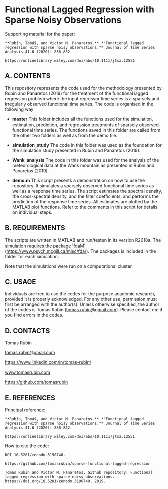 Functional Lagged Regression with Sparse Noisy Observations
===========================================================

Supporting material for the paper:

	**Rubín, Tomáš, and Victor M. Panaretos.** *"Functional lagged regression with sparse noisy observations."* Journal of Time Series Analysis 41.6 (2020): 858-882.
	
	https://onlinelibrary.wiley.com/doi/abs/10.1111/jtsa.12551


A. CONTENTS
-----------

This repository represents the code used for the methodology presented by Rubin and Panaretos (2019) for the treatment of the functional lagged regression problem where the input regressor time series is a sparsely and irregularly observed functional time series. The code is organised in the following way

- **master**
This folder includes all the functions used for the simulation, estimation, prediction, and regression treatments of sparsely observed functional time series. The functions saved in this folder are called from the other two folders as well as from the demo file.

- **simulation_study**
The code in this folder was used as the foundation for the simulation study presented in Rubin and Panaretos (2019).

- **Wank_analysis**
The code in this folder was used for the analysis of the meteorological data at the Wank mountain as presented in Rubin and Panaretos (2019).

- **demo.m**
This script presents a demonstration on how to use the repository. It simulates a sparsely observed functional time series as well as a response time series. The script estimates the spectral density, the cross-spectral density, and the filter coefficients, and performs the prediction of the response time series. All estimates are plotted by the MATLAB plot functions. Refer to the comments in this script for details on individual steps.
	
	

B. REQUIREMENTS
---------------

The scripts are written in MATLAB and run/testen in its version R2018a.
The simulation requires the package 'fdaM' (https://www.psych.mcgill.ca/misc/fda/). The packages is included in the folder for each simulation.

Note that the simulations were run on a computational cluster.

C. USAGE
--------

Individuals are free to use the codes for the purpose academic research, provided it is properly acknowledged. For any other use, permission must first be arranged with the author(s). Unless otherwise specified, the author of the codes is Tomas Rubin (tomas.rubin@gmail.com). Please contact me if you find errors in the codes.


D. CONTACTS
------------------
Tomas Rubin

tomas.rubin@gmail.com

https://www.linkedin.com/in/tomas-rubin/

www.tomasrubin.com

https://github.com/tomasrubin


E. REFERENCES
----------------

Principal reference:
	
	**Rubín, Tomáš, and Victor M. Panaretos.** *"Functional lagged regression with sparse noisy observations."* Journal of Time Series Analysis 41.6 (2020): 858-882.
	
	https://onlinelibrary.wiley.com/doi/abs/10.1111/jtsa.12551
			

How to cite the code:

	DOI 10.5281/zenodo.3190740.

	https://github.com/tomasrubin/sparse-functional-lagged-regression
	
	Tomas Rubin and Victor M. Panaretos. Github repository: Functional lagged regression with sparse noisy observations. https://doi.org/10.5281/zenodo.3190740, 2019.

